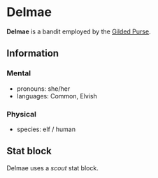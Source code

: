 # Delmae

**Delmae** is a bandit employed by the [Gilded Purse](../).

## Information

### Mental

- pronouns: she/her
- languages: Common, Elvish

### Physical

- species: elf / human

## Stat block

Delmae uses a _scout_ stat block.

